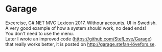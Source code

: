 # Garage
Excercise, C#.NET MVC Lexicon 2017. Withour accounts. UI in Swedish.<br />
A very good example of how a system should work, no dead ends!<br />
You don't need to use the menu.<br />
Later I wrote an improved code (https://github.com/StefLove/Garage)<br />
that really works better, it is posted on http://garage.stefan-lövefors.se.
